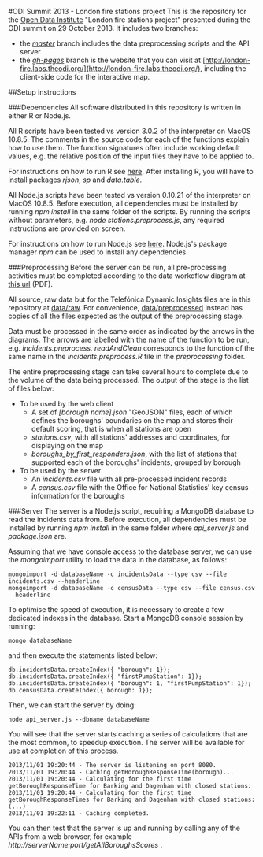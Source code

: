 #ODI Summit 2013 - London fire stations project
This is the repository for the [Open Data Institute](http://theodi.org/) "London fire stations project" presented during the ODI summit on 29 October 2013. It includes two branches:
- the [_master_](https://github.com/theodi/FNR_Analysis/tree/master) branch includes the data  preprocessing scripts and the API server 
- the [_gh-pages_](https://github.com/theodi/FNR_Analysis/tree/gh-pages) branch is the website that you can visit at [http://london-fire.labs.theodi.org/](http://london-fire.labs.theodi.org/), including the client-side code for the interactive map.

##Setup instructions

###Dependencies
All software distributed in this repository is written in either R or Node.js. 

All R scripts have been tested vs version 3.0.2 of the interpreter on MacOS 10.8.5. The comments in the source code for each of the functions explain how to use them. The function signatures often include working default values, e.g. the relative position of the input files they have to be applied to.

For instructions on how to run R see [here](http://cran.r-project.org/doc/manuals/r-release/R-admin.html#Obtaining-R). After installing R, you will have to install packages _rjson_, _sp_ and _data.table_.

All Node.js scripts have been tested vs version 0.10.21 of the interpreter on MacOS 10.8.5. Before execution, all dependencies must be installed by running _npm install_ in the same folder of the scripts. By running the scripts without parameters, e.g. _node stations.preprocess.js_, any required instructions are provided on screen.

For instructions on how to run Node.js see [here](https://github.com/joyent/node/wiki/Installing-Node.js-via-package-manager). Node.js's package manager _npm_ can be used to install any dependencies.

###Preprocessing
Before the server can be run, all pre-processing activities must be completed according to the data workdflow diagram at [this url](preprocessing/preprocessing%20data%20workflow%20diagram.pdf?raw=true) (PDF).

All source, raw data but for the Telefónica Dynamic Insights files are in this repository at [data/raw](/theodi/FNR_Analysis/tree/master/data/raw). For convenience, [data/preprocessed](/theodi/FNR_Analysis/tree/master/data/processed) instead has copies of all the files expected as the output of the preprocessing stage.

Data must be processed in the same order as indicated by the arrows in the diagrams. The arrows are labelled with the name of the function to be run, e.g. _incidents.preprocess. readAndClean_ corresponds to the function of the same name in the _incidents.preprocess.R_ file in the _preprocessing_ folder. 

The entire preprocessing stage can take several hours to complete due to the volume of the data being processed. The output of the stage is the list of files below:
- To be used by the web client
  - A set of _[borough name].json_ "GeoJSON" files, each of which defines the boroughs' boundaries on the map and stores their default scoring, that is when all stations are open
  - _stations.csv_, with all stations' addresses and coordinates, for displaying on the map 
  - _boroughs_by_first_responders.json_, with the list of stations that supported each of the boroughs' incidents, grouped by borough 
- To be used by the server
  - An _incidents.csv_ file with all pre-processed incident records
  - A _census.csv_ file with the Office for National Statistics' key census information for the boroughs

###Server
The server is a Node.js script, requiring a MongoDB database to read the incidents data from. Before execution, all dependencies must be installed by running _npm install_ in the same folder where _api\_server.js_ and _package.json_ are.

Assuming that we have console access to the database server, we can use the _mongoimport_ utility to load the data in the database, as follows:

    mongoimport -d databaseName -c incidentsData --type csv --file incidents.csv --headerline
    mongoimport -d databaseName -c censusData --type csv --file census.csv --headerline

To optimise the speed of execution, it is necessary to create a few dedicated indexes in the database. Start a MongoDB console session by running:

    mongo databaseName

and then execute the statements listed below:

    db.incidentsData.createIndex({ "borough": 1});
    db.incidentsData.createIndex({ "firstPumpStation": 1});
    db.incidentsData.createIndex({ "borough": 1, "firstPumpStation": 1});
    db.censusData.createIndex({ borough: 1});

Then, we can start the server by doing:

    node api_server.js --dbname databaseName

You will see that the server starts caching a series of calculations that are the most common, to speedup execution. The server will be available for use at completion of this process.

    2013/11/01 19:20:44 - The server is listening on port 8080.
    2013/11/01 19:20:44 - Caching getBoroughResponseTime(borough)...
    2013/11/01 19:20:44 - Calculating for the first time getBoroughResponseTime for Barking and Dagenham with closed stations: 
    2013/11/01 19:20:44 - Calculating for the first time getBoroughResponseTimes for Barking and Dagenham with closed stations: 
    (...)
    2013/11/01 19:22:11 - Caching completed.

You can then test that the server is up and running by calling any of the APIs from a web browser, for example _http://serverName:port/getAllBoroughsScores_ .
